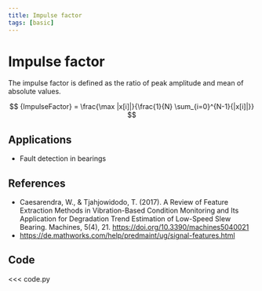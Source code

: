 ```yaml
---
title: Impulse factor
tags: [basic]
---
```


# Impulse factor

The impulse factor is defined as the ratio of peak amplitude and mean of absolute values.

$$
{ImpulseFactor} = \frac{\max |x[i]|}{\frac{1}{N} \sum_{i=0}^{N-1}{|x[i]|}}
$$

## Applications

- Fault detection in bearings

## References

- Caesarendra, W., & Tjahjowidodo, T. (2017). A Review of Feature Extraction Methods in Vibration-Based Condition Monitoring and Its Application for Degradation Trend Estimation of Low-Speed Slew Bearing. Machines, 5(4), 21. https://doi.org/10.3390/machines5040021
- https://de.mathworks.com/help/predmaint/ug/signal-features.html

## Code

<<< code.py

